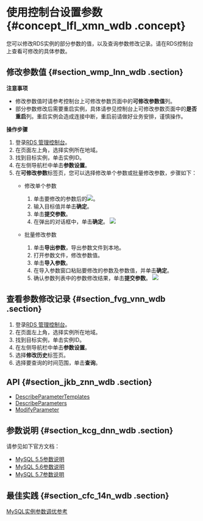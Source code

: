 # 使用控制台设置参数 {#concept_lfl_xmn_wdb .concept}

您可以修改RDS实例的部分参数的值，以及查询参数修改记录。请在RDS控制台上查看可修改的具体参数。

## 修改参数值 {#section_wmp_lnn_wdb .section}

**注意事项**

-   修改参数值时请参考控制台上可修改参数页面中的**可修改参数值**列。
-   部分参数修改后需要重启实例，具体请参见控制台上可修改参数页面中的**是否重启**列。重启实例会造成连接中断，重启前请做好业务安排，谨慎操作。

**操作步骤**

1.  登录[RDS 管理控制台](https://rds.console.aliyun.com)。
2.  在页面左上角，选择实例所在地域。
3.  找到目标实例，单击实例ID。
4.  在左侧导航栏中单击**参数设置**。
5.  在**可修改参数**标签页，您可以选择修改单个参数或批量修改参数，步骤如下：
    -   修改单个参数

        1.  单击要修改的参数后的![](http://docs-aliyun.cn-hangzhou.oss.aliyun-inc.com/assets/attach/26179/cn_zh/1466499669749/Image%20005.png)。
        2.  输入目标值并单击**确定**。
        3.  单击**提交参数**。
        4.  在弹出的对话框中，单击**确定**。
        ![](http://static-aliyun-doc.oss-cn-hangzhou.aliyuncs.com/assets/img/7895/15445863223045_zh-CN.png)

    -   批量修改参数

        1.  单击**导出参数**，导出参数文件到本地。
        2.  打开参数文件，修改参数值。
        3.  单击**导入参数**。
        4.  在导入参数窗口粘贴要修改的参数及参数值，并单击**确定**。
        5.  确认参数列表中的参数修改结果，单击**提交参数**。
        ![](http://static-aliyun-doc.oss-cn-hangzhou.aliyuncs.com/assets/img/7895/15445863223046_zh-CN.png)


## 查看参数修改记录 {#section_fvg_vnn_wdb .section}

1.  登录[RDS 管理控制台](https://rds.console.aliyun.com/)。
2.  在页面左上角，选择实例所在地域。
3.  找到目标实例，单击实例ID。
4.  在左侧导航栏中单击**参数设置**。
5.  选择**修改历史**标签页。
6.  选择要查询的时间范围，单击**查询**。

## API {#section_jkb_znn_wdb .section}

-   [DescribeParameterTemplates](../cn.zh-CN/API参考/参数管理/DescribeParameterTemplates.md#)
-   [DescribeParameters](../cn.zh-CN/API参考/参数管理/DescribeParameters.md#)
-   [ModifyParameter](../cn.zh-CN/API参考/参数管理/ModifyParameter.md#)

## 参数说明 {#section_kcg_dnn_wdb .section}

请参见如下官方文档：

-   [MySQL 5.5参数说明](http://dev.mysql.com/doc/refman/5.5/en/server-system-variables.html)
-   [MySQL 5.6参数说明](http://dev.mysql.com/doc/refman/5.6/en/server-system-variables.html)
-   [MySQL 5.7参数说明](http://dev.mysql.com/doc/refman/5.7/en/server-system-variables.html)

## 最佳实践 {#section_cfc_14n_wdb .section}

[MySQL实例参数调优参考](https://help.aliyun.com/document_detail/63255.html)

